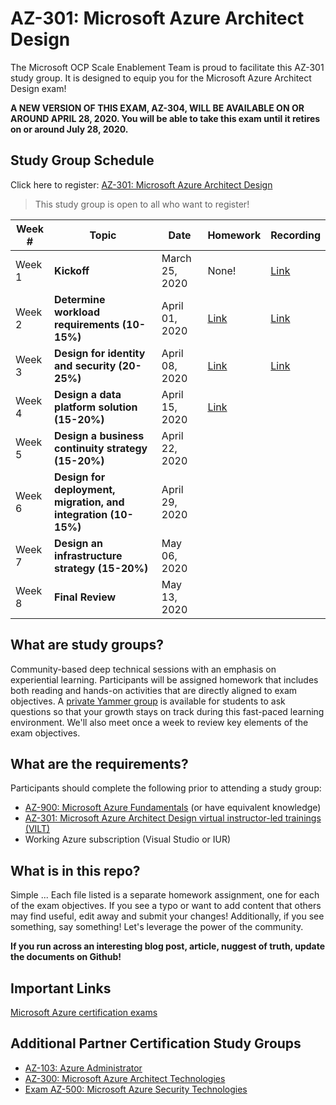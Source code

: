 # AZ-301: Microsoft Azure Architect Design

The Microsoft OCP Scale Enablement Team is proud to facilitate this AZ-301 study group. It is designed to equip you for the Microsoft Azure Architect Design exam!

**A NEW VERSION OF THIS EXAM, AZ-304, WILL BE AVAILABLE ON OR AROUND APRIL 28, 2020. You will be able to take this exam until it retires on or around July 28, 2020.**

## Study Group Schedule

Click here to register:  [AZ-301: Microsoft Azure Architect Design](https://msuspartners.eventbuilder.com/AZ301StudyGroup)

> This study group is open to all who want to register!

|Week #|Topic|Date|Homework|Recording|
| - | - | - | - | - |
|Week 1|**Kickoff**|March 25, 2020|None!| [Link](https://msuspartners.eventbuilder.com/AZ-301)|
|Week 2|**Determine workload requirements (10-15%)**|April 01, 2020|[Link](01WorkloadRequirements.md)| [Link](https://msuspartners.eventbuilder.com/AZ-301)|
|Week 3|**Design for identity and security (20-25%)**|April 08, 2020|[Link](02DesignForIdentityandSecurity)|[Link](https://msuspartners.eventbuilder.com/AZ-301)|
|Week 4|**Design a data platform solution (15-20%)**|April 15, 2020| [Link](03DataPlatform)||
|Week 5|**Design a business continuity strategy (15-20%)**|April 22, 2020|| |
|Week 6|**Design for deployment, migration, and integration (10-15%)**|April 29, 2020| | |
|Week 7|**Design an infrastructure strategy (15-20%)**|May 06, 2020| | |
|Week 8|**Final Review**|May 13, 2020| | |

## What are study groups?

Community-based deep technical sessions with an emphasis on experiential learning.  Participants will be assigned homework that includes both reading and hands-on activities that are directly aligned to exam objectives.  A [private Yammer group](https://www.yammer.com/msuspartner/#/threads/inGroup?type=in_group&feedId=9161297&view=all) is available for students to ask questions so that your growth stays on track during this fast-paced learning environment. We'll also meet once a week to review key elements of the exam objectives.

## What are the requirements?

Participants should complete the following prior to attending a study group:

- [AZ-900: Microsoft Azure Fundamentals](https://partner.microsoft.com/en-vn/training/assets/collection/az-900-microsoft-azure-fundamentals#/)  (or have equivalent knowledge)
- [AZ-301: Microsoft Azure Architect Design virtual instructor-led trainings (VILT)](https://partner.microsoft.com/en-vn/training/assets/collection/az-301-microsoft-azure-architect-design#/)
- Working Azure subscription (Visual Studio or IUR)

## What is in this repo?

Simple ... Each file listed is a separate homework assignment, one for each of the exam objectives.
If you see a typo or want to add content that others may find useful, edit away and submit your changes!
Additionally, if you see something, say something!  Let's leverage the power of the community.

**If you run across an interesting blog post, article, nuggest of truth, update the documents on Github!**

## Important Links

[Microsoft Azure certification exams](https://www.microsoft.com/en-us/learning/azure-exams.aspx)

## Additional Partner Certification Study Groups

- [AZ-103: Azure Administrator](https://msuspartners.eventbuilder.com/AZ103StudyGroup)
- [AZ-300: Microsoft Azure Architect Technologies](https://msuspartners.eventbuilder.com/AZ-300)
- [Exam AZ-500: Microsoft Azure Security Technologies](https://msuspartners.eventbuilder.com/AZ500StudyGroup)
